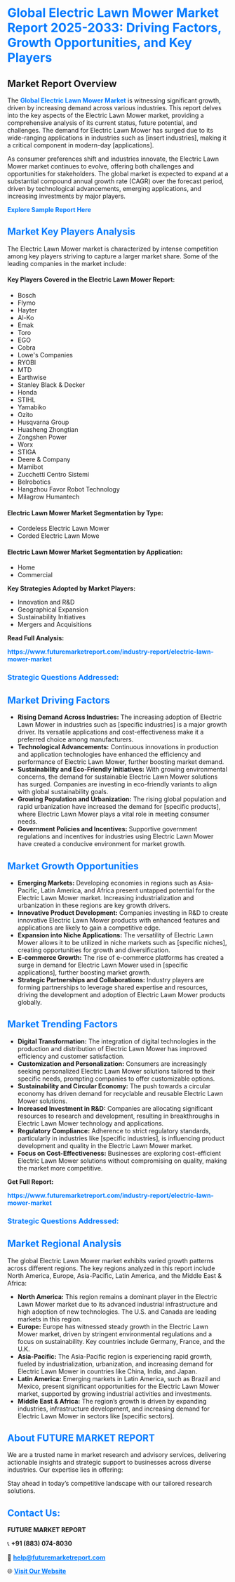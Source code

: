 <h1 style="color: #007BFF;">Global Electric Lawn Mower Market Report 2025-2033: Driving Factors, Growth Opportunities, and Key Players</h1>

<section id="overview">
<h2>Market Report Overview</h2>
<p>The <a href="https://www.futuremarketreport.com/industry-report/electric-lawn-mower-market" style="color: #007BFF; text-decoration: none;"><strong>Global Electric Lawn Mower Market</strong></a> is witnessing significant growth, driven by increasing demand across various industries. This report delves into the key aspects of the Electric Lawn Mower market, providing a comprehensive analysis of its current status, future potential, and challenges. The demand for Electric Lawn Mower has surged due to its wide-ranging applications in industries such as [insert industries], making it a critical component in modern-day [applications].</p>
<p>As consumer preferences shift and industries innovate, the Electric Lawn Mower market continues to evolve, offering both challenges and opportunities for stakeholders. The global market is expected to expand at a substantial compound annual growth rate (CAGR) over the forecast period, driven by technological advancements, emerging applications, and increasing investments by major players.</p>
</section>

<section id="overview">
<p><a href="https://www.futuremarketreport.com/request-sample/reportId=52222" style="color: #007BFF; text-decoration: none;"><strong>Explore Sample Report Here</strong></a></p>
</section>

<section id="key-players">
<h2 style="color: #007BFF;">Market Key Players Analysis</h2>
<p>The Electric Lawn Mower market is characterized by intense competition among key players striving to capture a larger market share. Some of the leading companies in the market include:</p>
<h4>Key Players Covered in the Electric Lawn Mower Report:</h4>
<ul><li>Bosch</li><li>Flymo</li><li>Hayter</li><li>Al-Ko</li><li>Emak</li><li>Toro</li><li>EGO</li><li>Cobra</li><li>Lowe&#039;s Companies</li><li>RYOBI</li><li>MTD</li><li>Earthwise</li><li>Stanley Black &amp; Decker</li><li>Honda</li><li>STIHL</li><li>Yamabiko</li><li>Ozito</li><li>Husqvarna Group</li><li>Huasheng Zhongtian</li><li>Zongshen Power</li><li>Worx</li><li>STIGA</li><li>Deere &amp; Company</li><li>Mamibot</li><li>Zucchetti Centro Sistemi</li><li>Belrobotics</li><li>Hangzhou Favor Robot Technology</li><li>Milagrow Humantech</li></ul>
<h4>Electric Lawn Mower Market Segmentation by Type:</h4>
<ul><li>Cordeless Electric Lawn Mower</li><li>Corded Electric Lawn Mowe</li></ul>

<h4>Electric Lawn Mower Market Segmentation by Application:</h4>
<ul><li>Home</li><li>Commercial</li></ul>
<p><strong>Key Strategies Adopted by Market Players:</strong></p>
<ul>
<li>Innovation and R&D</li>
<li>Geographical Expansion</li>
<li>Sustainability Initiatives</li>
<li>Mergers and Acquisitions</li>
</ul>
</section>

<section>
<p><strong>Read Full Analysis: </strong></p><a href="https://www.futuremarketreport.com/industry-report/electric-lawn-mower-market" style="color: #007BFF; text-decoration: none;"><strong>https://www.futuremarketreport.com/industry-report/electric-lawn-mower-market</strong></a>
<h3 style="color: #007BFF;">Strategic Questions Addressed:</h3>
</section>

<section id="driving-factors">
<h2 style="color: #007BFF;">Market Driving Factors</h2>
<ul>
<li><strong>Rising Demand Across Industries:</strong> The increasing adoption of Electric Lawn Mower in industries such as [specific industries] is a major growth driver. Its versatile applications and cost-effectiveness make it a preferred choice among manufacturers.</li>
<li><strong>Technological Advancements:</strong> Continuous innovations in production and application technologies have enhanced the efficiency and performance of Electric Lawn Mower, further boosting market demand.</li>
<li><strong>Sustainability and Eco-Friendly Initiatives:</strong> With growing environmental concerns, the demand for sustainable Electric Lawn Mower solutions has surged. Companies are investing in eco-friendly variants to align with global sustainability goals.</li>
<li><strong>Growing Population and Urbanization:</strong> The rising global population and rapid urbanization have increased the demand for [specific products], where Electric Lawn Mower plays a vital role in meeting consumer needs.</li>
<li><strong>Government Policies and Incentives:</strong> Supportive government regulations and incentives for industries using Electric Lawn Mower have created a conducive environment for market growth.</li>
</ul>
</section>

<section id="growth-opportunities">
<h2 style="color: #007BFF;">Market Growth Opportunities</h2>
<ul>
<li><strong>Emerging Markets:</strong> Developing economies in regions such as Asia-Pacific, Latin America, and Africa present untapped potential for the Electric Lawn Mower market. Increasing industrialization and urbanization in these regions are key growth drivers.</li>
<li><strong>Innovative Product Development:</strong> Companies investing in R&D to create innovative Electric Lawn Mower products with enhanced features and applications are likely to gain a competitive edge.</li>
<li><strong>Expansion into Niche Applications:</strong> The versatility of Electric Lawn Mower allows it to be utilized in niche markets such as [specific niches], creating opportunities for growth and diversification.</li>
<li><strong>E-commerce Growth:</strong> The rise of e-commerce platforms has created a surge in demand for Electric Lawn Mower used in [specific applications], further boosting market growth.</li>
<li><strong>Strategic Partnerships and Collaborations:</strong> Industry players are forming partnerships to leverage shared expertise and resources, driving the development and adoption of Electric Lawn Mower products globally.</li>
</ul>
</section>

<section id="trending-factors">
<h2 style="color: #007BFF;">Market Trending Factors</h2>
<ul>
<li><strong>Digital Transformation:</strong> The integration of digital technologies in the production and distribution of Electric Lawn Mower has improved efficiency and customer satisfaction.</li>
<li><strong>Customization and Personalization:</strong> Consumers are increasingly seeking personalized Electric Lawn Mower solutions tailored to their specific needs, prompting companies to offer customizable options.</li>
<li><strong>Sustainability and Circular Economy:</strong> The push towards a circular economy has driven demand for recyclable and reusable Electric Lawn Mower solutions.</li>
<li><strong>Increased Investment in R&D:</strong> Companies are allocating significant resources to research and development, resulting in breakthroughs in Electric Lawn Mower technology and applications.</li>
<li><strong>Regulatory Compliance:</strong> Adherence to strict regulatory standards, particularly in industries like [specific industries], is influencing product development and quality in the Electric Lawn Mower market.</li>
<li><strong>Focus on Cost-Effectiveness:</strong> Businesses are exploring cost-efficient Electric Lawn Mower solutions without compromising on quality, making the market more competitive.</li>
</ul>
</section>

<section>
<p><strong>Get Full Report: </strong></p><a href="https://www.futuremarketreport.com/industry-report/electric-lawn-mower-market" style="color: #007BFF; text-decoration: none;"><strong>https://www.futuremarketreport.com/industry-report/electric-lawn-mower-market</strong></a>
<h3 style="color: #007BFF;">Strategic Questions Addressed:</h3>
</section>


<section id="regional-analysis">
<h2 style="color: #007BFF;">Market Regional Analysis</h2>
<p>The global Electric Lawn Mower market exhibits varied growth patterns across different regions. The key regions analyzed in this report include North America, Europe, Asia-Pacific, Latin America, and the Middle East & Africa:</p>
<ul>
<li><strong>North America:</strong> This region remains a dominant player in the Electric Lawn Mower market due to its advanced industrial infrastructure and high adoption of new technologies. The U.S. and Canada are leading markets in this region.</li>
<li><strong>Europe:</strong> Europe has witnessed steady growth in the Electric Lawn Mower market, driven by stringent environmental regulations and a focus on sustainability. Key countries include Germany, France, and the U.K.</li>
<li><strong>Asia-Pacific:</strong> The Asia-Pacific region is experiencing rapid growth, fueled by industrialization, urbanization, and increasing demand for Electric Lawn Mower in countries like China, India, and Japan.</li>
<li><strong>Latin America:</strong> Emerging markets in Latin America, such as Brazil and Mexico, present significant opportunities for the Electric Lawn Mower market, supported by growing industrial activities and investments.</li>
<li><strong>Middle East & Africa:</strong> The region’s growth is driven by expanding industries, infrastructure development, and increasing demand for Electric Lawn Mower in sectors like [specific sectors].</li>
</ul>
</section>

<footer>
<h2 style="color: #007BFF;">About FUTURE MARKET REPORT</h2>
<p>We are a trusted name in market research and advisory services, delivering actionable insights and strategic support to businesses across diverse industries. Our expertise lies in offering:</p>

<p>Stay ahead in today’s competitive landscape with our tailored research solutions.</p>

<h2 style="color: #007BFF;">Contact Us:</h2>
<p><strong>FUTURE MARKET REPORT</strong></p>
<p>📞 <strong>+91 (883) 074-8030</strong></p>
<p>📧 <strong><a href="mailto:help@futuremarketreport.com" style="color: #007BFF;">help@futuremarketreport.com</a></strong></p>
<p>🌐 <strong><a href="https://www.futuremarketreport.com/" style="color: #007BFF;">Visit Our Website</a></strong></p>
</footer>